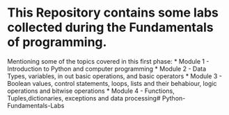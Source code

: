 # This Repository contains some labs collected during the Fundamentals of programming. 

Mentioning some of the topics covered in this first phase:
    * Module 1 - Introduction to Python and computer programming
    * Module 2 - Data Types, variables, in out basic operations, and basic operators
    * Module 3 - Boolean values, control statements, loops, lists and their behabiour, logic operations and bitwise operations
    * Module 4 - Functions, Tuples,dictionaries, exceptions and data processing# Python-Fundamentals-Labs
